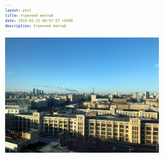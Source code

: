 ```yaml
---
layout: post
title: Утренний желтый
date: 2019-02-25 08:57:57 +0300
description: Утренний желтый
---
```


<img src="/assets/images/2020/02/2020-02-25_08-57-57_IMG_3070_web.jpg" class="img-fluid mx-auto d-block" alt="Утренний желтый" />
